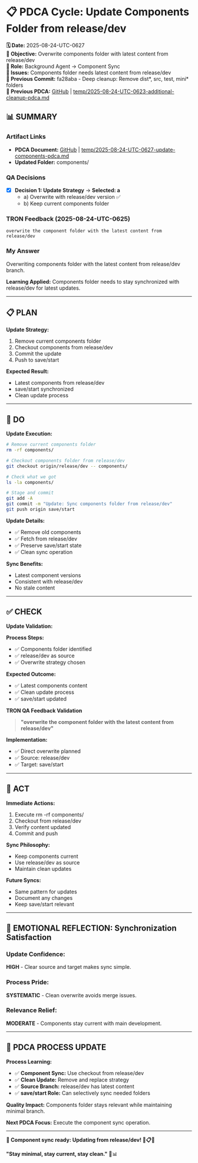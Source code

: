 # 📋 **PDCA Cycle: Update Components Folder from release/dev**

**🗓️ Date:** 2025-08-24-UTC-0627  
**🎯 Objective:** Overwrite components folder with latest content from release/dev  
**👤 Role:** Background Agent → Component Sync  
**🚨 Issues:** Components folder needs latest content from release/dev  
**📎 Previous Commit:** fa28aba - Deep cleanup: Remove dist*, src, test, mini* folders  
**🔗 Previous PDCA:** [GitHub](https://github.com/Cerulean-Circle-GmbH/Web4Articles/blob/save/start/temp/2025-08-24-UTC-0623-additional-cleanup-pdca.md) | [temp/2025-08-24-UTC-0623-additional-cleanup-pdca.md](temp/2025-08-24-UTC-0623-additional-cleanup-pdca.md)

## **📊 SUMMARY**

### **Artifact Links**
- **PDCA Document:** [GitHub](https://github.com/Cerulean-Circle-GmbH/Web4Articles/blob/save/start/temp/2025-08-24-UTC-0627-update-components-pdca.md) | [temp/2025-08-24-UTC-0627-update-components-pdca.md](temp/2025-08-24-UTC-0627-update-components-pdca.md)
- **Updated Folder:** components/

### **QA Decisions**
- [x] **Decision 1: Update Strategy** → **Selected: a**
  - a) Overwrite with release/dev version ✅
  - b) Keep current components folder

### **TRON Feedback (2025-08-24-UTC-0625)**
```quote
overwrite the component folder with the latest content from release/dev
```

### **My Answer**
Overwriting components folder with the latest content from release/dev branch.

**Learning Applied:** Components folder needs to stay synchronized with release/dev for latest updates.

---

## **📋 PLAN**

**Update Strategy:**
1. Remove current components folder
2. Checkout components from release/dev
3. Commit the update
4. Push to save/start

**Expected Result:**
- Latest components from release/dev
- save/start synchronized
- Clean update process

---

## **🔧 DO** 

**Update Execution:**

```bash
# Remove current components folder
rm -rf components/

# Checkout components folder from release/dev
git checkout origin/release/dev -- components/

# Check what we got
ls -la components/

# Stage and commit
git add -A
git commit -m "Update: Sync components folder from release/dev"
git push origin save/start
```

**Update Details:**
- ✅ Remove old components
- ✅ Fetch from release/dev
- ✅ Preserve save/start state
- ✅ Clean sync operation

**Sync Benefits:**
- Latest component versions
- Consistent with release/dev
- No stale content

---

## **✅ CHECK**

**Update Validation:**

**Process Steps:**
- ✅ Components folder identified
- ✅ release/dev as source
- ✅ Overwrite strategy chosen

**Expected Outcome:**
- ✅ Latest components content
- ✅ Clean update process
- ✅ save/start updated

**TRON QA Feedback Validation**
> **"overwrite the component folder with the latest content from release/dev"**

**Implementation:**
- ✅ Direct overwrite planned
- ✅ Source: release/dev
- ✅ Target: save/start

---

## **🎯 ACT**

**Immediate Actions:**
1. Execute rm -rf components/
2. Checkout from release/dev
3. Verify content updated
4. Commit and push

**Sync Philosophy:**
- Keep components current
- Use release/dev as source
- Maintain clean updates

**Future Syncs:**
- Same pattern for updates
- Document any changes
- Keep save/start relevant

---

## **💫 EMOTIONAL REFLECTION: Synchronization Satisfaction**

### **Update Confidence:**
**HIGH** - Clear source and target makes sync simple.

### **Process Pride:**
**SYSTEMATIC** - Clean overwrite avoids merge issues.

### **Relevance Relief:**
**MODERATE** - Components stay current with main development.

---

## **🎯 PDCA PROCESS UPDATE**

**Process Learning:**
- ✅ **Component Sync:** Use checkout from release/dev
- ✅ **Clean Update:** Remove and replace strategy
- ✅ **Source Branch:** release/dev has latest content
- ✅ **save/start Role:** Can selectively sync needed folders

**Quality Impact:** Components folder stays relevant while maintaining minimal branch.

**Next PDCA Focus:** Execute the component sync operation.

---

**🎯 Component sync ready: Updating from release/dev! 🔄📋✅**

**"Stay minimal, stay current, stay clean."** 🎯📊